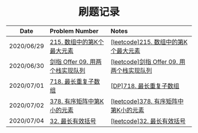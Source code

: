 <h1 align="center">
  刷题记录
</h1>


<div class="center">


|    Date    |                        Problem Number                        |                            Notes                             |
| :--------: | :-----------------------------------------------------------  | :---------------------------------------------------------- |
| 2020/06/29 | [215. 数组中的第K个最大元素](https://leetcode-cn.com/problems/kth-largest-element-in-an-array/) | [[leetcode]215. 数组中的第K个最大元素](https://www.cnblogs.com/Swetchine/p/13221686.html) |
| 2020/06/30 | [剑指 Offer 09. 用两个栈实现队列](https://leetcode-cn.com/problems/yong-liang-ge-zhan-shi-xian-dui-lie-lcof/) | [[leetcode]剑指 Offer 09. 用两个栈实现队列](https://www.cnblogs.com/Swetchine/p/13221646.html) |
| 2020/07/01 | [718. 最长重复子数组](https://leetcode-cn.com/problems/maximum-length-of-repeated-subarray/) | [[DP]718. 最长重复子数组](https://www.cnblogs.com/Swetchine/p/13221306.html) |
| 2020/07/02 | [378. 有序矩阵中第K小的元素](https://leetcode-cn.com/problems/kth-smallest-element-in-a-sorted-matrix/) | [[leetcode]378. 有序矩阵中第K小的元素](https://www.cnblogs.com/Swetchine/p/13223997.html) |
| 2020/07/04 | [32. 最长有效括号](https://leetcode-cn.com/problems/longest-valid-parentheses/) | [[leetcode]32. 最长有效括号](https://www.cnblogs.com/Swetchine/p/13236464.html) |

</div>
